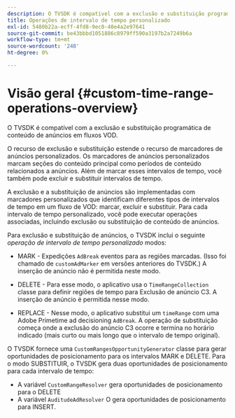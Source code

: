 ```yaml
---
description: O TVSDK é compatível com a exclusão e substituição programática de conteúdo de anúncios em fluxos VOD.
title: Operações de intervalo de tempo personalizado
exl-id: 5480b22a-ecff-4fd8-9ec0-40e4a2e97641
source-git-commit: be43bbbd1051886c8979ff590a3197b2a7249b6a
workflow-type: tm+mt
source-wordcount: '248'
ht-degree: 0%

---
```


# Visão geral {#custom-time-range-operations-overview}

O TVSDK é compatível com a exclusão e substituição programática de conteúdo de anúncios em fluxos VOD.

O recurso de exclusão e substituição estende o recurso de marcadores de anúncios personalizados. Os marcadores de anúncios personalizados marcam seções do conteúdo principal como períodos de conteúdo relacionados a anúncios. Além de marcar esses intervalos de tempo, você também pode excluir e substituir intervalos de tempo.

<!--<a id="section_D3FE668CAF764DCC912373D5410C932C"></a>-->

A exclusão e a substituição de anúncios são implementadas com marcadores personalizados que identificam diferentes tipos de intervalos de tempo em um fluxo de VOD: marcar, excluir e substituir. Para cada intervalo de tempo personalizado, você pode executar operações associadas, incluindo exclusão ou substituição de conteúdo de anúncios.

Para exclusão e substituição de anúncios, o TVSDK inclui o seguinte *operação de intervalo de tempo personalizado* modos:

* MARK - Expedições `AdBreak` eventos para as regiões marcadas. (Isso foi chamado de `customAdMarker` em versões anteriores do TVSDK.) A inserção de anúncio não é permitida neste modo.

* DELETE - Para esse modo, o aplicativo usa o `TimeRangeCollection` classe para definir regiões de tempo para Exclusão de anúncio C3. A inserção de anúncio é permitida nesse modo.
* REPLACE - Nesse modo, o aplicativo substitui um `timeRange` com uma Adobe Primetime ad decisioning `AdBreak`. A operação de substituição começa onde a exclusão do anúncio C3 ocorre e termina no horário indicado (mais curto ou mais longo que o intervalo de tempo original).

O TVSDK fornece uma `CustomRangesOpportunityGenerator` classe para gerar oportunidades de posicionamento para os intervalos MARK e DELETE. Para o modo SUBSTITUIR, o TVSDK gera duas oportunidades de posicionamento para cada intervalo de tempo:

* A variável `CustomRangeResolver` gera oportunidades de posicionamento para o DELETE
* A variável `AuditudeAdResolver` O gera oportunidades de posicionamento para INSERT.
